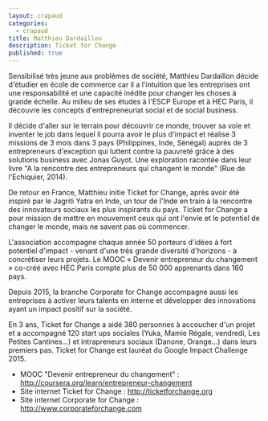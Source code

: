 ```yaml
---
layout: crapaud
categories:
  - crapaud
title: Matthieu Dardaillon
description: Ticket for Change
published: true
---
```


Sensibilisé très jeune aux problèmes de société, Matthieu Dardaillon décide d'étudier en école de commerce car il a l'intuition que les entreprises ont une responsabilité et une capacité inédite pour changer les choses à grande échelle. Au milieu de ses études à l'ESCP Europe et à HEC Paris, il découvre les concepts d'entrepreneuriat social et de social business. 

Il décide d'aller sur le terrain pour découvrir ce monde, trouver sa voie et inventer le job dans lequel il pourra avoir le plus d'impact et réalise 3 missions de 3 mois dans 3 pays (Philippines, Inde, Sénégal) auprès de 3 entrepreneurs d'exception qui luttent contre la pauvreté grâce à des solutions business avec Jonas Guyot. Une exploration racontée dans leur livre "A la rencontre des entrepreneurs qui changent le monde" (Rue de l'Echiquier, 2014). 

De retour en France, Matthieu initie Ticket for Change, après avoir été inspiré par le Jagriti Yatra en Inde, un tour de l'Inde en train à la rencontre des innovateurs sociaux les plus inspirants du pays. Ticket for Change a pour mission de mettre en mouvement ceux qui ont l'envie et le potentiel de changer le monde, mais ne savent pas où commencer. 

L'association accompagne chaque année 50 porteurs d'idées à fort potentiel d'impact - venant d'une très grande diversité d'horizons - à concrétiser leurs projets. Le MOOC « Devenir entrepreneur du changement » co-créé avec HEC Paris compte plus de 50 000 apprenants dans 160 pays. 

Depuis 2015, la branche Corporate for Change accompagne aussi les entreprises à activer leurs talents en interne et développer des innovations ayant un impact positif sur la société. 

En 3 ans, Ticket for Change a aidé 380 personnes à accoucher d'un projet et a accompagné 120 start ups sociales (Yuka, Mamie Régale, vendredi, Les Petites Cantines...) et intrapreneurs sociaux (Danone, Orange...) dans leurs premiers pas. Ticket for Change est lauréat du Google Impact Challenge 2015.

- MOOC "Devenir entrepreneur du changement" : <http://coursera.org/learn/entrepreneur-changement>
- Site internet Ticket for Change : <http://ticketforchange.org>
- Site internet Corporate for Change : <http://www.corporateforchange.com>
